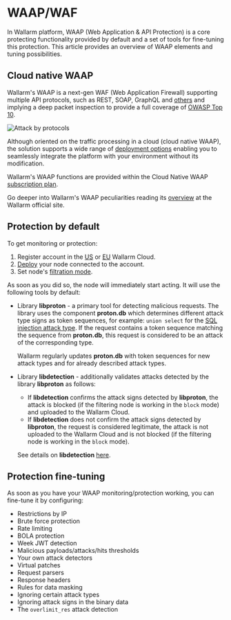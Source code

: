 # WAAP/WAF

In Wallarm platform, WAAP (Web Application & API Protection) is a core protecting functionality provided by default and a set of tools for fine-tuning this protection. This article provides an overview of WAAP elements and tuning possibilities.

## Cloud native WAAP

Wallarm's WAAP is a next-gen WAF (Web Application Firewall) supporting multiple API protocols, such as REST, SOAP, GraphQL and [others](../user-guides/search-and-filters/use-search.md#search-hits-by-api-protocols) and implying a deep packet inspection to provide a full coverage of [OWASP Top 10](https://owasp.org/www-project-top-ten/).

![Attack by protocols](../images/user-guides/dashboard/api-protocols.png)

Although oriented on the traffic processing in a cloud (cloud native WAAP), the solution supports a wide range of [deployment options](../installation/supported-deployment-options.md) enabling you to seamlessly integrate the platform with your environment without its modification.

Wallarm's WAAP functions are provided within the Cloud Native WAAP [subscription plan](../about-wallarm/subscription-plans.md).

Go deeper into Wallarm's WAAP peculiarities reading its [overview](https://www.wallarm.com/product/wallarm-waap) at the Wallarm official site.

## Protection by default

To get monitoring or protection:

1. Register account in the [US](https://us1.my.wallarm.com/signup) or [EU](https://my.wallarm.com/signup) Wallarm Cloud.
1. [Deploy](../installation/supported-deployment-options.md) your node connected to the account.
1. Set node's [filtration mode](../admin-en/configure-wallarm-mode.md).

As soon as you did so, the node will immediately start acting. It will use the following tools by default:

* Library **libproton** - a primary tool for detecting malicious requests. The library uses the component **proton.db** which determines different attack type signs as token sequences, for example: `union select` for the [SQL injection attack type](https://www.wallarm.com/what/structured-query-language-injection-sqli-part-1). If the request contains a token sequence matching the sequence from **proton.db**, this request is considered to be an attack of the corresponding type.

    Wallarm regularly updates **proton.db** with token sequences for new attack types and for already described attack types.

* Library **libdetection** - additionally validates attacks detected by the library **libproton** as follows:

    * If **libdetection** confirms the attack signs detected by **libproton**, the attack is blocked (if the filtering node is working in the `block` mode) and uploaded to the Wallarm Cloud.
    * If **libdetection** does not confirm the attack signs detected by **libproton**, the request is considered legitimate, the attack is not uploaded to the Wallarm Cloud and is not blocked (if the filtering node is working in the `block` mode).
    
    See details on **libdetection** [here](protecting-against-attacks.md#library-libdetection).

## Protection fine-tuning

As soon as you have your WAAP monitoring/protection working, you can fine-tune it by configuring:

* Restrictions by IP
* Brute force protection
* Rate limiting
* BOLA protection
* Week JWT detection
* Malicious payloads/attacks/hits thresholds
* Your own attack detectors
* Virtual patches
* Request parsers
* Response headers
* Rules for data masking
* Ignoring certain attack types
* Ignoring attack signs in the binary data
* The `overlimit_res` attack detection
